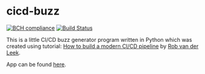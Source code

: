 # cicd-buzz
[![BCH compliance](https://bettercodehub.com/edge/badge/omordach/cicd-buzz?branch=master)](https://bettercodehub.com/) [![Build Status](https://travis-ci.org/omordach/cicd-buzz.svg?branch=master)](https://travis-ci.org/omordach/cicd-buzz) 

This is a little CI/CD buzz generator program written in Python which was created using tutorial: [How to build a modern CI/CD pipeline](https://medium.com/bettercode/how-to-build-a-modern-ci-cd-pipeline-5faa01891a5b) by [Rob van der Leek](https://medium.com/@robvanderleek?source=post_header_lockup).

App can be found [here](https://hidden-sands-75252.herokuapp.com/).

